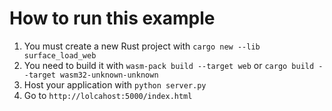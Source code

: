 # How to run this example
1. You must create a new Rust project with `cargo new --lib surface_load_web`
2. You need to build it with `wasm-pack build --target web` or `cargo build --target wasm32-unknown-unknown`
3. Host your application with `python server.py`
4. Go to `http://lolcahost:5000/index.html`